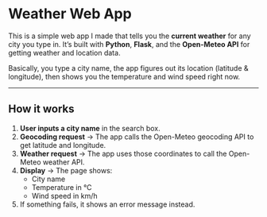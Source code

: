 # Weather Web App

This is a simple web app I made that tells you the **current weather** for any city you type in. It’s built with **Python**, **Flask**, and the **Open-Meteo API** for getting weather and location data.  

Basically, you type a city name, the app figures out its location (latitude & longitude), then shows you the temperature and wind speed right now.

---

## How it works
1. **User inputs a city name** in the search box.
2. **Geocoding request** → The app calls the Open-Meteo geocoding API to get latitude and longitude.
3. **Weather request** → The app uses those coordinates to call the Open-Meteo weather API.
4. **Display** → The page shows:
   - City name
   - Temperature in °C
   - Wind speed in km/h
5. If something fails, it shows an error message instead.

